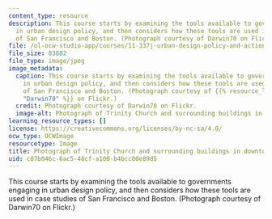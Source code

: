 ```yaml
---
content_type: resource
description: This course starts by examining the tools available to governments engaging
  in urban design policy, and then considers how these tools are used in case studies
  of San Francisco and Boston. (Photograph courtesy of Darwin70 on Flickr.)
file: /ol-ocw-studio-app/courses/11-337j-urban-design-policy-and-action-spring-2007/c07b046c6ac548cfa100b4bcc00e89d5_11-337js07.jpg
file_size: 83882
file_type: image/jpeg
image_metadata:
  caption: This course starts by examining the tools available to governments engaging
    in urban design policy, and then considers how these tools are used in case studies
    of San Francisco and Boston. (Photograph courtesy of {{% resource_link "56d188a5-bf18-49cc-8bfa-667322079a13"
    "Darwin70" %}} on Flickr.)
  credit: Photograph courtesy of Darwin70 on Flickr.
  image-alt: Photograph of Trinity Church and surrounding buildings in downtown Boston.
learning_resource_types: []
license: https://creativecommons.org/licenses/by-nc-sa/4.0/
ocw_type: OCWImage
resourcetype: Image
title: Photograph of Trinity Church and surrounding buildings in downtown Boston
uid: c07b046c-6ac5-48cf-a100-b4bcc00e89d5
---
```

This course starts by examining the tools available to governments engaging in urban design policy, and then considers how these tools are used in case studies of San Francisco and Boston. (Photograph courtesy of Darwin70 on Flickr.)